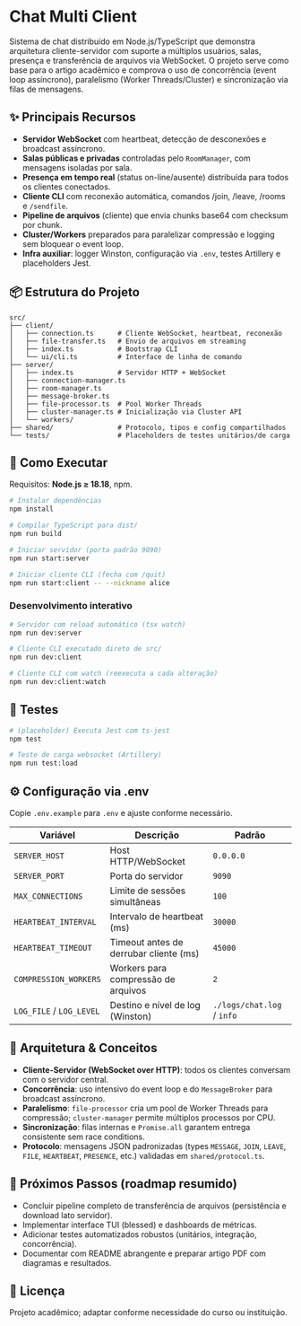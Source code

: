 # Chat Multi Client

Sistema de chat distribuído em Node.js/TypeScript que demonstra arquitetura cliente-servidor com suporte a múltiplos usuários, salas, presença e transferência de arquivos via WebSocket. O projeto serve como base para o artigo acadêmico e comprova o uso de concorrência (event loop assíncrono), paralelismo (Worker Threads/Cluster) e sincronização via filas de mensagens.

## ✨ Principais Recursos
- **Servidor WebSocket** com heartbeat, detecção de desconexões e broadcast assíncrono.
- **Salas públicas e privadas** controladas pelo `RoomManager`, com mensagens isoladas por sala.
- **Presença em tempo real** (status on-line/ausente) distribuída para todos os clientes conectados.
- **Cliente CLI** com reconexão automática, comandos /join, /leave, /rooms e `/sendfile`.
- **Pipeline de arquivos** (cliente) que envia chunks base64 com checksum por chunk.
- **Cluster/Workers** preparados para paralelizar compressão e logging sem bloquear o event loop.
- **Infra auxiliar**: logger Winston, configuração via `.env`, testes Artillery e placeholders Jest.

## 📦 Estrutura do Projeto
```
src/
├── client/
│   ├── connection.ts      # Cliente WebSocket, heartbeat, reconexão
│   ├── file-transfer.ts   # Envio de arquivos em streaming
│   ├── index.ts           # Bootstrap CLI
│   └── ui/cli.ts          # Interface de linha de comando
├── server/
│   ├── index.ts           # Servidor HTTP + WebSocket
│   ├── connection-manager.ts
│   ├── room-manager.ts
│   ├── message-broker.ts
│   ├── file-processor.ts  # Pool Worker Threads
│   ├── cluster-manager.ts # Inicialização via Cluster API
│   └── workers/
├── shared/                # Protocolo, tipos e config compartilhados
└── tests/                 # Placeholders de testes unitários/de carga
```

## 🚀 Como Executar
Requisitos: **Node.js ≥ 18.18**, npm.

```bash
# Instalar dependências
npm install

# Compilar TypeScript para dist/
npm run build

# Iniciar servidor (porta padrão 9090)
npm run start:server

# Iniciar cliente CLI (fecha com /quit)
npm run start:client -- --nickname alice
```

### Desenvolvimento interativo
```bash
# Servidor com reload automático (tsx watch)
npm run dev:server

# Cliente CLI executado direto de src/
npm run dev:client

# Cliente CLI com watch (reexecuta a cada alteração)
npm run dev:client:watch
```

## 🧪 Testes
```bash
# (placeholder) Executa Jest com ts-jest
npm test

# Teste de carga websocket (Artillery)
npm run test:load
```

## ⚙️ Configuração via .env
Copie `.env.example` para `.env` e ajuste conforme necessário.

| Variável                | Descrição                                     | Padrão |
|-------------------------|-----------------------------------------------|--------|
| `SERVER_HOST`           | Host HTTP/WebSocket                           | `0.0.0.0` |
| `SERVER_PORT`           | Porta do servidor                             | `9090` |
| `MAX_CONNECTIONS`       | Limite de sessões simultâneas                 | `100` |
| `HEARTBEAT_INTERVAL`    | Intervalo de heartbeat (ms)                   | `30000` |
| `HEARTBEAT_TIMEOUT`     | Timeout antes de derrubar cliente (ms)       | `45000` |
| `COMPRESSION_WORKERS`   | Workers para compressão de arquivos          | `2` |
| `LOG_FILE` / `LOG_LEVEL`| Destino e nível de log (Winston)              | `./logs/chat.log` / `info` |

## 🧱 Arquitetura & Conceitos
- **Cliente-Servidor (WebSocket over HTTP)**: todos os clientes conversam com o servidor central.
- **Concorrência**: uso intensivo do event loop e do `MessageBroker` para broadcast assíncrono.
- **Paralelismo**: `file-processor` cria um pool de Worker Threads para compressão; `cluster-manager` permite múltiplos processos por CPU.
- **Sincronização**: filas internas e `Promise.all` garantem entrega consistente sem race conditions.
- **Protocolo**: mensagens JSON padronizadas (types `MESSAGE`, `JOIN`, `LEAVE`, `FILE`, `HEARTBEAT`, `PRESENCE`, etc.) validadas em `shared/protocol.ts`.

## 🧭 Próximos Passos (roadmap resumido)
- Concluir pipeline completo de transferência de arquivos (persistência e download lato servidor).
- Implementar interface TUI (blessed) e dashboards de métricas.
- Adicionar testes automatizados robustos (unitários, integração, concorrência).
- Documentar com README abrangente e preparar artigo PDF com diagramas e resultados.

## 📝 Licença
Projeto acadêmico; adaptar conforme necessidade do curso ou instituição.
